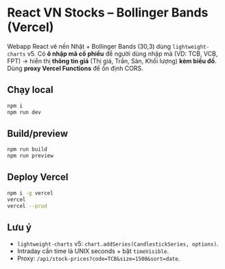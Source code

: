 
# React VN Stocks – Bollinger Bands (Vercel)

Webapp React vẽ nến Nhật + Bollinger Bands (30,3) dùng `lightweight-charts` v5.
Có **ô nhập mã cổ phiếu** để người dùng nhập mã (VD: TCB, VCB, FPT) → hiển thị **thông tin giá** (Thị giá, Trần, Sàn, Khối lượng) **kèm biểu đồ**.
Dùng **proxy Vercel Functions** để ổn định CORS.

## Chạy local
```bash
npm i
npm run dev
```

## Build/preview
```bash
npm run build
npm run preview
```

## Deploy Vercel
```bash
npm i -g vercel
vercel
vercel --prod
```

## Lưu ý
- `lightweight-charts` v5: `chart.addSeries(CandlestickSeries, options)`.
- Intraday cần time là UNIX seconds + bật `timeVisible`.
- Proxy: `/api/stock-prices?code=TCB&size=1500&sort=date`.
